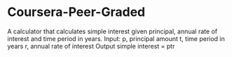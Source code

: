 # Coursera-Peer-Graded

A calculator that calculates simple interest given principal, annual rate of interest and time period in years. Input: p, principal amount t, time period in years r, annual rate of interest Output simple interest = ptr
